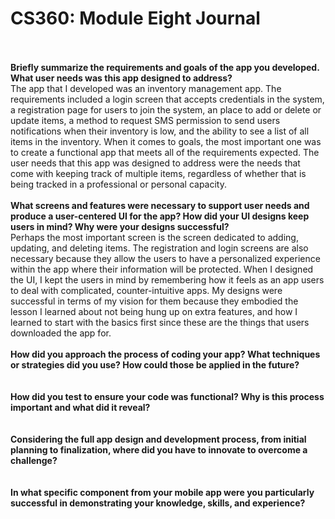 # CS360: Module Eight Journal
<br>
<br><b>Briefly summarize the requirements and goals of the app you developed. What user needs was this app designed to address?</b>
<br> The app that I developed was an inventory management app. The requirements included a login screen that accepts credentials in the system, a registration page for users to join the system, an place to add or delete or update items, a method to request SMS permission to send users notifications when their inventory is low, and the ability to see a list of all items in the inventory. When it comes to goals, the most important one was to create a functional app that meets all of the requirements expected. The user needs that this app was designed to address were the needs that come with keeping track of multiple items, regardless of whether that is being tracked in a professional or personal capacity.
<br>
<br><b>What screens and features were necessary to support user needs and produce a user-centered UI for the app? How did your UI designs keep users in mind? Why were your designs successful?</b>
<br> Perhaps the most important screen is the screen dedicated to adding, updating, and deleting items. The registration and login screens are also necessary because they allow the users to have a personalized experience within the app where their information will be protected. When I designed the UI, I kept the users in mind by remembering how it feels as an app users to deal with complicated, counter-intuitive apps. My designs were successful in terms of my vision for them because they embodied the lesson I learned about not being hung up on extra features, and how I learned to start with the basics first since these are the things that users downloaded the app for. 
<br>
<br><b>How did you approach the process of coding your app? What techniques or strategies did you use? How could those be applied in the future?</b>
<br>
<br>
<br><b>How did you test to ensure your code was functional? Why is this process important and what did it reveal?</b>
<br>
<br>
<br><b>Considering the full app design and development process, from initial planning to finalization, where did you have to innovate to overcome a challenge?</b>
<br>
<br>
<br><b>In what specific component from your mobile app were you particularly successful in demonstrating your knowledge, skills, and experience?</b>
<br>
